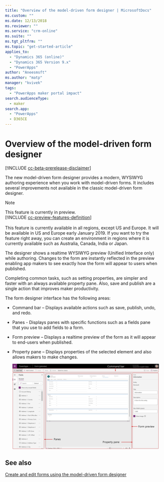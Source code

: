 ```yaml
---
title: "Overview of the model-driven form designer | MicrosoftDocs"
ms.custom: ""
ms.date: 12/13/2018
ms.reviewer: ""
ms.service: "crm-online"
ms.suite: ""
ms.tgt_pltfrm: ""
ms.topic: "get-started-article"
applies_to: 
  - "Dynamics 365 (online)"
  - "Dynamics 365 Version 9.x"
  - "PowerApps"
author: "Aneesmsft"
ms.author: "matp"
manager: "kvivek"
tags: 
  - "PowerApps maker portal impact"
search.audienceType: 
  - maker
search.app: 
  - "PowerApps"
  - D365CE
---
```

# Overview of the model-driven form designer
[!INCLUDE [cc-beta-prerelease-disclaimer](../../includes/cc-beta-prerelease-disclaimer.md)]

The new model-driven form designer provides a modern, WYSIWYG authoring experience when you work with model-driven forms. It includes several improvements not available in the classic model-driven form designer. 

> [!NOTE]
> This feature is currently in preview. <br />
> [!INCLUDE [cc-preview-features-definition](../../includes/cc-preview-features-definition.md)] <br /><br />
> This feature is currently available in all regions, except US and Europe. It will be available in US and Europe early January 2019. If you want to try the feature right away, you can create an environment in regions where it is currently available such as Australia, Canada, India or Japan.

The designer shows a realtime WYSIWYG preview (Unified Interface only) while authoring. Changes to the form are instantly reflected in the preview enabling app makers to see exactly how the form will appear to users when published. 

Completing common tasks, such as setting properties, are simpler and faster with an always available property pane. Also, save and publish are a single action that improves maker productivity.

The form designer interface has the following areas: 
- Command bar – Displays available actions such as save, publish, undo, and redo. 
- Panes - Displays panes with specific functions such as a fields pane that you use to add fields to a form. 
- Form preview – Displays a realtime preview of the form as it will appear to end-users when published. 
- Property pane – Displays properties of the selected element and also allows makers to make changes.

   ![Form designer layout](media/form-designer.png)

## See also
[Create and edit forms using the model-driven form designer](create-and-edit-forms.md)
